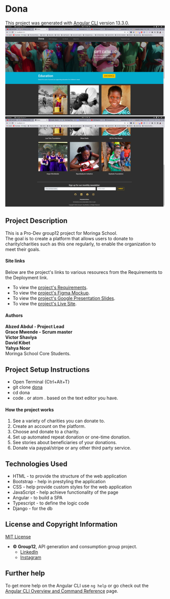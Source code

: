 # Dona

This project was generated with [Angular CLI](https://github.com/angular/angular-cli) version 13.3.0.        
![donaHomePg1](https://github.com/ShaviyaVictor/dona/blob/shaviya/src/assets/Screenshot-1.png)              
![donaHomePg2](https://github.com/ShaviyaVictor/dona/blob/shaviya/src/assets/Screenshot-2.png)

## Project Description
This is a Pro-Dev group12 project for Moringa School.         
The goal is to create a platform that allows users to donate to  charity/charities such as this one  regularly, to enable the organization to meet their goals.

#### Site links
Below are the project's links to various resourecs from the Requirements to the Deployment link.         
- To view the [project's Requirements](https://docs.google.com/document/d/1YwuVeIh2TdnHOIOvMpXJ7LETcQG9Z0VVESfeh9quM6M/edit).             
- To view the [project's Figma Mockup](https://www.figma.com/file/6pW09ap3pxsKcDuoqgPcIZ/Donation-Platform?node-id=15%3A451).              
- To view the [project's Google Presentation Slides](https://docs.google.com/presentation/d/1GVrFM-uUvDkyYuAWa3hidGeB6kresJ4E7SkKYbWkm6E/edit#slide=id.p).             
- To view the [project's Live Site](https://shaviyavictor.github.io/dona/).          

#### Authors
**Abzed Abdul - Project Lead**       
**Grace Mwende - Scrum master**       
**Victor Shaviya**       
**David Kibet**       
**Yahya Noor**       
Moringa School Core Students.

## Project Setup Instructions
- Open Terminal {Ctrl+Alt+T}     
- git clone [dona](https://github.com/ShaviyaVictor/dona)      
- cd dona      
- code . or atom . based on the text editor you have.

#### How the project works
1. See a variety of charities you can donate to.
2. Create an account on the platform.
3. Choose and donate to a charity.
4. Set up automated repeat donation or one-time donation.
5. See stories about beneficiaries of your donations.
6. Donate via paypal/stripe or any other third party service.


## Technologies Used
- HTML - to provide the structure of the web application
- Bootstrap - help in prestyling the application
- CSS - help provide custom styles for the web application
- JavaScript - help achieve functionality of the page
- Angular - to build a SPA
- Typescript - to define the logic code
- Django - for the db

## License and Copyright Information
[MIT License](https://github.com/ShaviyaVictor/dona/blob/main/LICENSE)
   
  
* **© Group12**, API generation and consumption group project.        
    - [LinkedIn](https://www.linkedin.com/in/victor-shaviya-532ab0110/)          
    - [Instagram](https://www.instagram.com/ignition_reads/)

## Further help

To get more help on the Angular CLI use `ng help` or go check out the [Angular CLI Overview and Command Reference](https://angular.io/cli) page.
